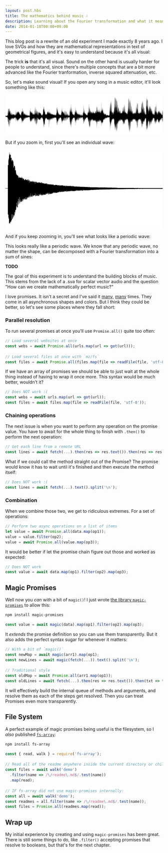 ```yaml
---
layout: post.hbs
title: The mathematics behind music 🎶
description: Learning about the Fourier transformation and what it means for music
date: 2014-01-18T00:00+09:00
---
```


<style>
vector-graph {
  margin: 0 auto;
  display: block;
  width: auto;
}
</style>

This blog post is a rewrite of an old experiment I made exactly 8 years ago. I love SVGs and how they are mathematical representations in text of geometrical figures, and it's easy to understand because it's all visual:

<vector-graph grid="false" axis="false">
  <circle x="3" y="3" radius="2"></circle>
  <line from="3,8" to="8,6"></line>
  <polygon color="red" points="0,0;10,0;10,10;0,10"></polygon>
</vector-graph>

The trick **is** that it's all visual. Sound on the other hand is usually harder for people to understand, since there's multiple concepts that are a bit more advanced like the Fourier tranformation, inverse squared attenuation, etc.

So, let's make sound visual! If you open any song in a music editor, it'll look something like this:

![Soundwave](/blog/the-mathematics-behind-music/soundwave.png)

But if you zoom in, first you'll see an individual wave:

![Single wave](/blog/the-mathematics-behind-music/wave.png)

And if you keep zooming in, you'll see what looks like a periodic wave:


<vector-graph x="-5,5" y="-2,2">
  <plot fn="Math.tan(x)" color="red" width="1"></plot>
  <plot fn="Math.sin(x)" color="green"></plot>
  <plot fn="Math.cos(x)" color="blue"></plot>
</vector-graph>

This looks really like a periodic wave. We know that any periodic wave, no matter the shape, can be decomposed with a Fourier transformation into a sum of sines:

<vector-graph x="0,0.1" y="-1,1" width="400">
  <plot fn="0.4 * Math.sin(440 * x + 1) + 0.2 * Math.sin(880 * x + 2) + 0.2 * Math.sin(1320 * x + 4) + 0.2 * Math.sin(2200 * x + 4)" color="red" width="1"></plot>
</vector-graph>


**TODO**

The goal of this experiment is to understand the building blocks of music. This stems from the lack of a .sva for scalar vector audio and the question "How can we create mathematically perfect music?"




I love promises. It isn't a secret and I've said it [many](https://medium.com/server-for-node-js/async-await-are-awesome-c0834cc09ab), [many](https://medium.com/server-for-node-js/servers-middleware-promises-41d82a184452) times. They come in all asynchronous shapes and colors. But I think they could be better, so let's see some places where they fall short:



### Parallel resolution

To run several promises at once you'll use `Promise.all()` quite too often:

```js
// Load several websites at once
const webs = await Promise.all(urls.map(url => got(url)));

// Load several files at once with `mz/fs`
const files = await Promise.all(files.map(file => readFile(file, 'utf-8')));
```

If we have an array of promises we should be able to just wait at the whole thing instead of having to wrap it once more. This syntax would be much better, wouldn't it?

```js
// Does NOT work :(
const webs = await urls.map(url => got(url));
const files = await files.map(file => readFile(file, 'utf-8'));
```



### Chaining operations

The next issue is when you want to perform any operation on the promise value. You have to await for the whole thing to finish with `.then()` to perform the next operation:

```js
// Get each line from a remote URL
const lines = await fetch(...).then(res => res.text()).then(res => res.split('\n'));
```

What if we could call the method straight out of the Promise? The promise would know it has to wait until it's finished and then execute the method itself:

```js
// Does NOT work :(
const lines = await fetch(...).text().split('\n');
```



### Combination

When we combine those two, we get to ridiculous extremes. For a set of operations:

```js
// Perform two async operations on a list of items
let value = await Promise.all(data.map(op1));
value = value.filter(op2);
value = await Promise.all(value.map(op3));
```

It would be better if let the promise chain figure out those and worked as expected:

```js
// Does NOT work
const value = await data.map(op1).filter(op2).map(op3);
```



## Magic Promises

Well now you *can* with a bit of `magic()`! I just wrote [the library `magic-promises`](https://github.com/franciscop/magic-promises) to allow this:

```bash
npm install magic-promises
```

```js
const value = await magic(data).map(op1).filter(op2).map(op3);
```

It *extends* the promise definition so you can use them transparently. But it also adds the perfect syntax sugar for whenever it matters:

```js
// With a bit of `magic()`
const newMap = await magic(arr1).map(op1);
const newLines = await magic(fetch(...)).text().split('\n');

// Traditional style
const oldMap = await Promise.all(arr1.map(op1));
const oldLines = await fetch(...).then(res => res.text()).then(txt => txt.split('\n'));
```

It will effectively build the internal queue of methods and arguments, and resolve them as each of the steps get resolved. Then you can treat Promises even more transparently.



## File System

A perfect example of magic promises being useful is the filesystem, so I *also* published [`fs-array`](https://www.npmjs.com/package/fs-array):

```bash
npm install fs-array
```

```js
const { read, walk } = require('fs-array');

// Read all of the readme anywhere inside the current directory or children
const files = await walk('demo')
  .filter(name => /\/readme\.md$/.test(name))
  .map(read);

// IF fs-array did not use magic-promises internally:
const all = await walk('demo');
const readmes = all.filter(name => /\/readme\.md$/.test(name));
const files = Promise.all(readmes.map(read));
```


## Wrap up

My initial experience by creating and using `magic-promises` has been great. There is still some things to do, like `.filter()` accepting promises that resolve to booleans, but that's for the next chapter.




<script src="/blog/the-mathematics-behind-music/vector-graph.js"></script>
